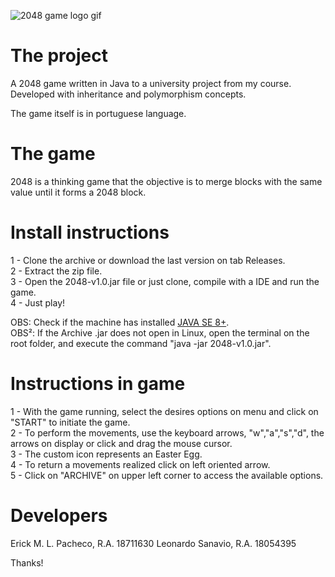 ![2048 game logo gif](https://github.com/rckmath/2048-Game/blob/master/src/main/resources/imgs/elements/gameLogoFinal.gif)

# The project

A 2048 game written in Java to a university project from my course.
Developed with inheritance and polymorphism concepts.

The game itself is in portuguese language.

# The game

2048 is a thinking game that the objective is to merge blocks with the same value until 
it forms a 2048 block.

# Install instructions

1 - Clone the archive or download the last version on tab Releases.</br >
2 - Extract the zip file.</br >
3 - Open the 2048-v1.0.jar file or just clone, compile with a IDE and run the game.</br >
4 - Just play!

OBS: Check if the machine has installed [JAVA SE 8+](https://www.oracle.com/technetwork/pt/java/javase/downloads/index.html).</br >
OBS²: If the Archive .jar does not open in Linux, open the terminal on the root folder, and execute the command "java -jar 2048-v1.0.jar".

# Instructions in game

1 - With the game running, select the desires options on menu and click on "START" to initiate the game.</br >
2 - To perform the movements, use the keyboard arrows, "w","a","s","d", the arrows on display or click and drag the mouse cursor.</br >
3 - The custom icon represents an Easter Egg.</br >
4 - To return a movements realized click on left oriented arrow.</br >
5 - Click on "ARCHIVE" on upper left corner to access the available options.

# Developers

Erick M. L. Pacheco, R.A. 18711630
Leonardo Sanavio, R.A. 18054395

Thanks!
